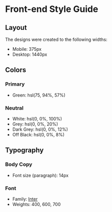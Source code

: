 # Front-end Style Guide

## Layout
 
The designs were created to the following widths:

- Mobile: 375px
- Desktop: 1440px

## Colors

### Primary

- Green: hsl(75, 94%, 57%)

### Neutral

- White: hsl(0, 0%, 100%)
- Grey: hsl(0, 0%, 20%)
- Dark Grey: hsl(0, 0%, 12%)
- Off Black: hsl(0, 0%, 8%)

## Typography

### Body Copy

- Font size (paragraph): 14px

### Font

- Family: [Inter](https://fonts.google.com/specimen/Inter)
- Weights: 400, 600, 700
